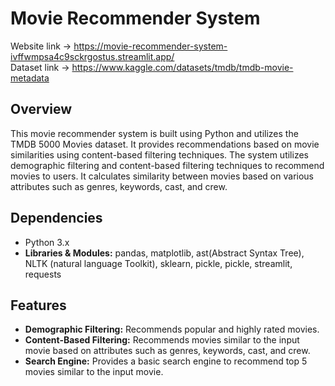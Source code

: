 # Movie Recommender System
Website link -> https://movie-recommender-system-ivffwmpsa4c9sckrgostus.streamlit.app/  
Dataset link -> https://www.kaggle.com/datasets/tmdb/tmdb-movie-metadata

## Overview
This movie recommender system is built using Python and utilizes the TMDB 5000 Movies dataset. It provides recommendations based on movie similarities using content-based filtering techniques. The system utilizes demographic filtering and content-based filtering techniques to recommend movies to users. It calculates similarity between movies based on various attributes such as genres, keywords, cast, and crew.

## Dependencies
- Python 3.x
- **Libraries & Modules:** pandas, matplotlib, ast(Abstract Syntax Tree), NLTK (natural language Toolkit), sklearn, pickle, pickle, streamlit, requests

## Features
- **Demographic Filtering:** Recommends popular and highly rated movies.
- **Content-Based Filtering:** Recommends movies similar to the input movie based on attributes such as genres, keywords, cast, and crew.
- **Search Engine:** Provides a basic search engine to recommend top 5 movies similar to the input movie.

